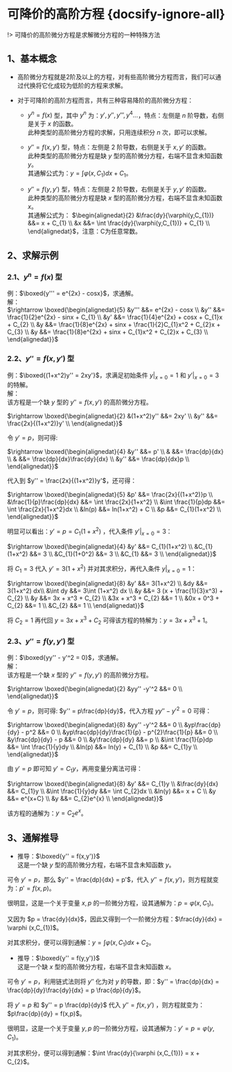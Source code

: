 # 可降价的高阶方程 {docsify-ignore-all}
!> 可降价的高阶微分方程是求解微分方程的一种特殊方法

## 1、基本概念
 - 高阶微分方程就是2阶及以上的方程，对有些高阶微分方程而言，我们可以通过代换将它化成较为低阶的方程来求解。  
 - 对于可降阶的高阶方程而言，共有三种容易降阶的高阶微分方程：

   - $y^n = f(x)$ 型，其中 $y^n$ 为：$y',y'',y''',y^{4}...$，特点：左侧是 $n$ 阶导数，右侧是关于 $x$ 的函数。  
     此种类型的高阶微分方程的求解，只用连续积分 $n$ 次，即可以求解。

   - $y'' = f(x,y')$ 型，特点：左侧是 2 阶导数，右侧是关于 $x,y'$ 的函数。  
     此种类型的高阶微分方程是缺 $y$ 型的高阶微分方程，右端不显含未知函数 $y$。  
     其通解公式为：$y = \int \varphi (x,C_{1})dx + C_{1}$。

   - $y'' = f(y,y')$ 型，特点：左侧是 2 阶导数，右侧是关于 $y,y'$ 的函数。  
     此种类型的高阶微分方程是缺 $x$ 型的高阶微分方程，右端不显含未知函数 $x$。    
     其通解公式为：
     $\begin{alignedat}{2}
      &\frac{dy}{\varphi(y,C_{1})}      &&= x + C_{1} \\
      &x                                &&= \int \frac{dy}{\varphi(y,C_{1})} + C_{1} \\
      \end{alignedat}$，注意：C为任意常数。

## 2、求解示例
### 2.1、$y^n = f(x)$ 型
  例：$\boxed{y''' = e^{2x} - cosx}$，求通解。  
  解：  
    $\rightarrow \boxed{\begin{alignedat}{5}
      &y'''                     &&= e^{2x} - cosx \\
      &y''                      &&= \frac{1}{2}e^{2x} - sinx + C_{1} \\
      &y'                       &&= \frac{1}{4}e^{2x} + cosx + C_{1}x + C_{2} \\
      &y                        &&= \frac{1}{8}e^{2x} + sinx + \frac{1}{2}C_{1}x^2 + C_{2}x + C_{3} \\
      &y                        &&= \frac{1}{8}e^{2x} + sinx + C_{1}x^2 + C_{2}x + C_{3} \\
    \end{alignedat}}$

### 2.2、$y'' = f(x,y')$ 型
  例：$\boxed{(1+x^2)y'' = 2xy'}$，求满足初始条件 $y|_{x=0} = 1$ 和 $y'|_{x=0} = 3$ 的特解。  
  解：  
  该方程是一个缺 $y$ 型的 $y'' = f(x,y')$ 的高阶微分方程。  

  $\rightarrow \boxed{\begin{alignedat}{2}
    &(1+x^2)y''               &&= 2xy' \\
    &y''                      &&= \frac{2x}{(1+x^2)}y' \\
  \end{alignedat}}$  

  令 $y' = p$，则可得:  

  $\rightarrow \boxed{\begin{alignedat}{4}
    &y''                      &&= p' \\
    &                         &&= \frac{dp}{dx} \\
    &                         &&= \frac{dp}{dx}\frac{dy}{dx} \\
    &y''                      &&= \frac{dp}{dx}p \\
  \end{alignedat}}$

  代入到 $y'' = \frac{2x}{(1+x^2)}y'$，还可得：

  $\rightarrow \boxed{\begin{alignedat}{5}
    &p'                       &&= \frac{2x}{(1+x^2)}p \\
    &\frac{1}{p}\frac{dp}{dx} &&= \int \frac{2x}{1+x^2} \\
    &\int \frac{1}{p}dp       &&= \int \frac{2x}{1+x^2}dx \\
    &ln(p)                    &&= ln(1+x^2) + C \\
    &p                        &&= C_{1}(1+x^2) \\
  \end{alignedat}}$

  明显可以看出：$y' = p = C_{1}(1+x^2)$ ，代入条件 $y'|_{x=0} = 3$：

  $\rightarrow \boxed{\begin{alignedat}{4}
    &y'                       &&= C_{1}(1+x^2) \\
    &C_{1}(1+x^2)             &&= 3 \\
    &C_{1}(1+0^2)             &&= 3 \\
    &C_{1}                    &&= 3 \\
  \end{alignedat}}$
  
  将 $C_{1} = 3$ 代入 $y' = 3(1+x^2)$ 并对其求积分，再代入条件 $y|_{x=0} = 1$：

  $\rightarrow \boxed{\begin{alignedat}{8}
    &y'                       &&= 3(1+x^2) \\
    &dy                       &&= 3(1+x^2) dx\\
    &\int dy                  &&= 3\int (1+x^2) dx \\
    &y                        &&= 3 (x + \frac{1}{3}x^3) + C_{2} \\
    &y                        &&= 3x + x^3 + C_{2} \\
    &3x + x^3 + C_{2}         &&= 1 \\
    &0x + 0^3 + C_{2}         &&= 1 \\
    &C_{2}                    &&= 1 \\
  \end{alignedat}}$

  将 $C_{2} = 1$  再代回 $y = 3x + x^3 + C_{2}$ 可得该方程的特解为：$y = 3x + x^3 + 1$。

### 2.3、$y'' = f(y,y')$ 型
  例：$\boxed{yy'' - y'^2  = 0}$，求通解。  
  解：  
  该方程是一个缺 $x$ 型的 $y'' = f(y,y')$ 的高阶微分方程。  

  $\rightarrow \boxed{\begin{alignedat}{2}
    &yy'' -y'^2               &&= 0 \\
  \end{alignedat}}$  

  令 $y' = p$，则可得: $y'' = p\frac{dp}{dy}$，代入方程 $yy'' -y'^2 = 0$ 可得：

  $\rightarrow \boxed{\begin{alignedat}{8}
    &yy'' -y'^2               &&= 0 \\
    &yp\frac{dp}{dy} - p^2    &&= 0 \\
    &yp\frac{dp}{dy}\frac{1}{p} - p^{2}\frac{1}{p}    &&= 0 \\
    &y\frac{dp}{dy} - p       &&= 0 \\
    &y\frac{dp}{dy}           &&= p \\
    &\int \frac{1}{p}dp       &&=  \int \frac{1}{y}dy \\
    &ln(p)                    &&= ln(y) + C_{1} \\
    &p                        &&= C_{1}y \\
  \end{alignedat}}$  

  由 $y' = p$ 即可知 $y' = C_{1}y$，再用变量分离法可得：
  
  $\rightarrow \boxed{\begin{alignedat}{8}
    &y'                       &&= C_{1}y \\
    &\frac{dy}{dx}            &&= C_{1}y \\
    &\int \frac{1}{y}dy       &&= \int C_{2}dx \\
    &ln(y)                    &&= x + C \\
    &y                        &&= e^{x+C} \\
    &y                        &&= C_{2}e^{x} \\
  \end{alignedat}}$  

  该方程的通解为：$y = C_{2}e^{x}$。
  
## 3、通解推导

  - 推导：$\boxed{y'' = f(x,y')}$  
  这是一个缺 $y$ 型的高阶微分方程，右端不显含未知函数 $y$。

  可令 $y' = p$，那么 $y'' = \frac{dp}{dx} = p'$，代入 $y'' = f(x,y')$，则方程就变为：$p' = f(x,p)$。

  很明显，这是一个关于变量 $x,p$ 的一阶微分方程，设其通解为：$p = \varphi (x,C_{1})$。

  又因为 $p = \frac{dy}{dx}$，因此又得到一个一阶微分方程：$\frac{dy}{dx} = \varphi (x,C_{1})$。

  对其求积分，便可以得到通解：$y = \int \varphi (x,C_{1})dx + C_{2}$。

  - 推导：$\boxed{y'' = f(y,y')}$  
  这是一个缺 $x$ 型的高阶微分方程，右端不显含未知函数 $x$。

  可令 $y' = p$，利用链式法则将 $y''$ 化为对 $y$ 的导数，即：$y'' = \frac{dp}{dx} = \frac{dp}{dy}\frac{dy}{dx} = p \frac{dp}{dy}$。

  将 $y' = p$ 和 $y'' = p \frac{dp}{dy}$ 代入 $y'' = f(x,y')$ ，则方程就变为：$p\frac{dp}{dy} = f(x,p)$。

  很明显，这是一个关于变量 $y,p$ 的一阶微分方程，设其通解为：$y' = p = \varphi (y,C_{1})$。

  对其求积分，便可以得到通解：$\int \frac{dy}{\varphi (x,C_{1})} = x + C_{2}$。